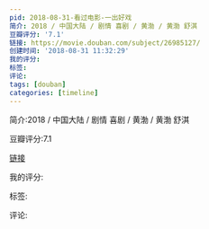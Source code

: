 ```yaml
---
pid: 2018-08-31-看过电影-一出好戏
简介: 2018 / 中国大陆 / 剧情 喜剧 / 黄渤 / 黄渤 舒淇
豆瓣评分: '7.1'
链接: https://movie.douban.com/subject/26985127/
创建时间: '2018-08-31 11:32:29'
我的评分:
标签:
评论:
tags: [douban]
categories: [timeline]
---
```

简介:2018 / 中国大陆 / 剧情 喜剧 / 黄渤 / 黄渤 舒淇

豆瓣评分:7.1

[链接](https://movie.douban.com/subject/26985127/)

我的评分:

标签:

评论:

